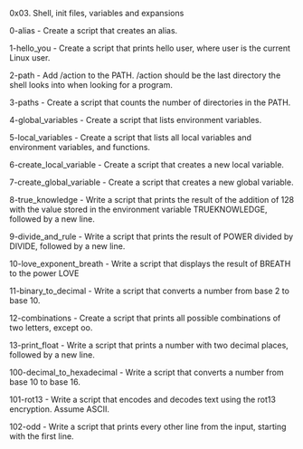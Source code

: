 0x03. Shell, init files, variables and expansions

0-alias - Create a script that creates an alias.

1-hello_you - Create a script that prints hello user, where user is the current Linux user.

2-path - Add /action to the PATH. /action should be the last directory the shell looks into when looking for a program.

3-paths - Create a script that counts the number of directories in the PATH.

4-global_variables - Create a script that lists environment variables.

5-local_variables - Create a script that lists all local variables and environment variables, and functions.

6-create_local_variable - Create a script that creates a new local variable.

7-create_global_variable - Create a script that creates a new global variable.

8-true_knowledge - Write a script that prints the result of the addition of 128 with the value stored in the environment variable TRUEKNOWLEDGE, followed by a new line.

9-divide_and_rule - Write a script that prints the result of POWER divided by DIVIDE, followed by a new line.

10-love_exponent_breath - Write a script that displays the result of BREATH to the power LOVE

11-binary_to_decimal - Write a script that converts a number from base 2 to base 10.

12-combinations - Create a script that prints all possible combinations of two letters, except oo.

13-print_float - Write a script that prints a number with two decimal places, followed by a new line.

100-decimal_to_hexadecimal - Write a script that converts a number from base 10 to base 16.

101-rot13 - Write a script that encodes and decodes text using the rot13 encryption. Assume ASCII.

102-odd - Write a script that prints every other line from the input, starting with the first line.


